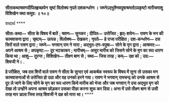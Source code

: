 **सीताकथाश्रवणदीपितहृच्छयेन** **सृष्टं विलोक्य नृपते दशकन्धरेण ।** **जघ्नेऽद्भुतैणवपुषाश्रमतोऽपकृष्टो** **मारीचमाशु विशिखेन यथा कमुग्र: ॥ १०॥** 

शब्दार्थ **** 

**सीता-कथा—** **सीता के विषय में बातें** **; श्रवण—** **सुनकर** **; दीपित—** **उत्तेजित** **; हृत्-शयेन—** **रावण के मन की कामवासना द्वारा** **;** **सृष्टम्—** **उत्पन्न** **; विलोक्य—** **देखकर** **; नृपते—** **हे राजा परीक्षित** **; दश-कन्धरेण—** **दस सिरों वाले रावण द्वारा** **; जघ्ने—** **भगवान् राम ने** **मारा** **; अद्भुत-एण-वपुषा—** **सोने के मृग द्वारा** **; आश्रमत:—** **अपने आश्रम से** **; अपकृष्ट:—** **दूर भटकाकर** **; मारीचम्—** **असुर मारीच को** **जिसने सोने के मृग का रूप धारण किया था** **; आशु—** **तुरन्त** **; विशिखेन—** **तीक्ष्ण बाण से** **; यथा—** **जिस तरह** **; कम्—** **दक्ष को** **; उग्र:—** **शिवजी ने।** **.** 

**हे परीक्षित, जब दस शिरों वाले रावण ने सीता के सुन्दर एवं आकर्षक स्वरूप के विषय में सुना** **तो उसका मन कामवासनाओं से उत्तेजित हो उठा और वह उनको हरने गया। रावण ने भगवान्** **रामचन्द्र को उनके आश्रम से दूर ले जाने के लिए सोने के मृग का रूप धारण किये मारीच को भेजा** **और जब भगवान् ने उस अद्भुत मृग को देखा तो उन्होंने अपना आश्रम छोड़कर उसका पीछा करना** **शुरू कर दिया। अन्त में उसे तीक्ष्ण बाण से उसी तरह मार डाला जिस तरह शिवजी ने दक्ष को मारा** **था।** **** 